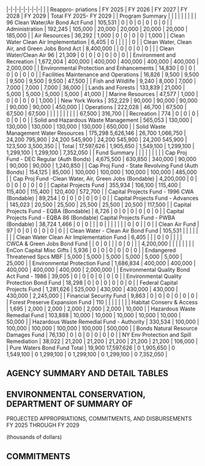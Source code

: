 |-|-|-|-|-|-|-|-|
| | Reappro-  priations | FY 2025 | FY 2026 | FY 2027 | FY 2028 | FY 2029 | Total FY 2025- FY 2029 |
| Program Summary | | | | | | | |
| 96 Clean Water/Air Bond Act Fund | 105,531 | 0 | 0 | 0 | 0 | 0 | 0 |
| Administration | 192,245 | 105,000 | 20,000 | 20,000 | 20,000 | 20,000 | 185,000 |
| Air Resources | 36,292 | 1,000 | 0 | 0 | 0 | 0 | 1,000 |
| Clean Water Clean Air Implementation | 6,405 | 0 | | | | | 0 |
| Clean Water, Clean Air, and Green Jobs Bond Act | 8,400,000 | | 0 | 0 | 0 | 0 | |
| Clean Water/Clean Air 96 | 21,309 | 0 | 0 | 0 | 0 | 0 | 0 |
| Environment and Recreation | 1,672,004 | 400,000 | 400,000 | 400,000 | 400,000 | 400,000 | 2,000,000 |
| Environmental Protection and Enhancements | 14,830 | 0 | 0 | 0 | 0 | 0 | 0 |
| Facilities Maintenance and Operations | 16,826 | 9,500 | 9,500 | 9,500 | 9,500 | 9,500 | 47,500 |
| Fish and Wildlife | 9,240 | 8,000 | 7,000 | 7,000 | 7,000 | 7,000 | 36,000 |
| Lands and Forests | 133,839 | 21,000 | 5,000 | 5,000 | 5,000 | 5,000 | 41,000 |
| Marine Resources | 47,577 | 1,000 | 0 | 0 | 0 | 0 | 1,000 |
| New York Works | 352,229 | 90,000 | 90,000 | 90,000 | 90,000 | 90,000 | 450,000 |
| Operations | 222,028 | 46,700 | 67,500 | 67,500 | 67,500 | | |
| | | | | | | 67,500 | 316,700 |
| Recreation | 774 | 0 | 0 | 0 | 0 | 0 | 0 |
| Solid and Hazardous Waste Management | 565,053 | 130,000 | 130,000 | 130,000 | 130,000 | 130,000 | 650,000 |
| Solid Waste Management  Water Resources | 175,298  5,626,146 | 26,700  1,066,750 | 24,200  795,900 | 24,200  545,900 | 24,200  545,900 | 24,200  545,900 | 123,500  3,500,350 |
| Total | 17,597,626 | 1,905,650 | 1,549,100 | 1,299,100 | 1,299,100 | 1,299,100 | 7,352,050 |
| Fund Summary | | | | | | | |
| Cap Proj Fund - DEC Regular (Auth Bonds) | 4,675,500 | 630,850 | 340,000 | 90,000 | 90,000 | 90,000 | 1,240,850 |
| Cap Proj Fund - State Revolving Fund (Auth  Bonds) | 154,125 | 85,000 | 100,000 | 100,000 | 100,000 | 100,000 | 485,000 |
| Cap Proj Fund -Clean Water, Air, Green Jobs  (Bondable) | 4,200,000 | 0 | 0 | 0 | 0 | 0 | 0 |
| Capital Projects Fund | 355,934 | 106,100 | 115,400 | 115,400 | 115,400 | 120,400 | 572,700 |
| Capital Projects Fund - 1996 CWA (Bondable) | 89,254 | 0 | 0 | 0 | 0 | 0 | 0 |
| Capital Projects Fund - Advances | 145,023 | 20,500 | 25,500 | 25,500 | 25,500 | 20,500 | 117,500 |
| Capital Projects Fund - EQBA (Bondable) | 8,726 | 0 | 0 | 0 | 0 | 0 | 0 |
| Capital Projects Fund - EQBA 86 (Bondable)  Capital Projects Fund - PWBA (Bondable) | 38,724  1,466 | 0 | 0 | | | 0 | |
| | | | | 0 | 0 | | 0 |
| Clean Air Fund | 97 | 0 | 0 | 0 | 0 | 0 | 0 |
| Clean Water - Clean Air Bond Fund | 105,531 | | | | | | |
| Clean Water Clean Air Implementation Fund | 6,405 | | | 0 | 0 | | |
| CWCA & Green Jobs Bond Fund | | 0 | 0 | | | 0 | 0 |
| | 4,200,000 | | | | | | |
| EnCon Capital Misc Gifts | 5,936 | 0 | 0 | 0 | 0 | 0 | 0 |
| Endangered Threatened Spcs MBF | 5,000 | 5,000 | 5,000 | 5,000 | 5,000 | 5,000 | 25,000 |
| Environmental Protection Fund | 1,686,834 | 400,000 | 400,000 | 400,000 | 400,000 | 400,000 | 2,000,000 |
| Environmental Quality Bond Act Fund - 1986 | 39,005 | 0 | 0 | 0 | 0 | 0 | 0 |
| Environmental Quality Protection Bond Fund | 18,298 | 0 | 0 | 0 | 0 | 0 | 0 |
| Federal Capital Projects Fund | 1,281,626 | 525,000 | 430,000 | 430,000 | 430,000 | 430,000 | 2,245,000 |
| Financial Security Fund | 9,863 | 0 | 0 | 0 | 0 | 0 | 0 |
| Forest Preserve Expansion Fund | 110 | | | | | | |
| Habitat Conserv & Access | 1,695 | 2,000 | 2,000 | 2,000 | 2,000 | 2,000 | 10,000 |
| Hazardous Waste Remedial Fund | 103,888 | 10,000 | 10,000 | 10,000 | 10,000 | 10,000 | 50,000 |
| Hazardous Waste Remedial Fund - Authority | 330,534 | 100,000 | 100,000 | 100,000 | 100,000 | 100,000 | 500,000 |
| Bonds  Natural Resource Damages Fund | 76,130 | 0 | 0 | 0 | 0 | 0 | 0 |
| NY Env Protection and Spill Remediation | 38,022 | 21,200 | 21,200 | 21,200 | 21,200 | 21,200 | 106,000 |
| Pure Waters Bond Fund  Total | 19,900  17,597,626 | 0  1,905,650 | 0  1,549,100 | 0  1,299,100 | 0  1,299,100 | 0  1,299,100 | 0  7,352,050 |

## **AGENCY SUMMARY AND DETAIL TABLES**

## **ENVIRONMENTAL CONSERVATION, DEPARTMENT OF SUMMARY OF**

PROJECTED APPROPRIATIONS, COMMITMENTS, AND DISBURSEMENTS FY 2025 THROUGH FY 2029

(thousands of dollars)

## **COMMITMENTS**